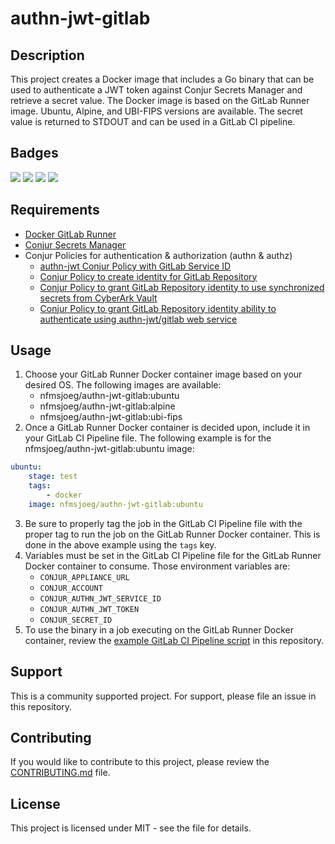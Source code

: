 # authn-jwt-gitlab

## Description
This project creates a Docker image that includes a Go binary that can be used to authenticate a JWT token against Conjur Secrets Manager and retrieve a secret value.  The Docker image is based on the GitLab Runner image. Ubuntu, Alpine, and UBI-FIPS versions are available.  The secret value is returned to STDOUT and can be used in a GitLab CI pipeline.

## Badges
[![](https://img.shields.io/docker/pulls/nfmsjoeg/authn-jwt-gitlab)](https://hub.docker.com/r/nfmsjoeg/authn-jwt-gitlab) [![](https://img.shields.io/discord/802650809246154792)](https://discord.gg/J2Tcdg9tmk) [![](https://img.shields.io/reddit/subreddit-subscribers/cyberark?style=social)](https://reddit.com/r/cyberark) ![](https://img.shields.io/github/license/infamousjoeg/authn-jwt-gitlab)

## Requirements

* [Docker GitLab Runner](https://docs.gitlab.com/runner/install/docker.html)
* [Conjur Secrets Manager](https://www.conjur.org)
* Conjur Policies for authentication & authorization (authn & authz)
  * [authn-jwt Conjur Policy with GitLab Service ID](https://github.com/infamousjoeg/conjur-policies/tree/master/authn/authn-jwt-gitlab.yml)
  * [Conjur Policy to create identity for GitLab Repository](https://github.com/infamousjoeg/conjur-policies/blob/16f7375b604646a48b8b59ac9ddc011b6c8a08c6/ci/gitlab/root.yml#L45)
  * [Conjur Policy to grant GitLab Repository identity to use synchronized secrets from CyberArk Vault](https://github.com/infamousjoeg/conjur-policies/blob/84b451b5025fd1bb5fc86c601d172cb27da81b00/grants/grants_ci.yml#L41)
  * [Conjur Policy to grant GitLab Repository identity ability to authenticate using authn-jwt/gitlab web service](https://github.com/infamousjoeg/conjur-policies/blob/84b451b5025fd1bb5fc86c601d172cb27da81b00/grants/grants_authn.yml#L23)

## Usage

1. Choose your GitLab Runner Docker container image based on your desired OS.  The following images are available:
   * nfmsjoeg/authn-jwt-gitlab:ubuntu
   * nfmsjoeg/authn-jwt-gitlab:alpine
   * nfmsjoeg/authn-jwt-gitlab:ubi-fips
2. Once a GitLab Runner Docker container is decided upon, include it in your GitLab CI Pipeline file.  The following example is for the nfmsjoeg/authn-jwt-gitlab:ubuntu image:
```yaml
ubuntu:
    stage: test
    tags:
        - docker
    image: nfmsjoeg/authn-jwt-gitlab:ubuntu
```
3. Be sure to properly tag the job in the GitLab CI Pipeline file with the proper tag to run the job on the GitLab Runner Docker container.  This is done in the above example using the `tags` key.
4. Variables must be set in the GitLab CI Pipeline file for the GitLab Runner Docker container to consume.  Those environment variables are:
    * `CONJUR_APPLIANCE_URL`
    * `CONJUR_ACCOUNT`
    * `CONJUR_AUTHN_JWT_SERVICE_ID`
    * `CONJUR_AUTHN_JWT_TOKEN`
    * `CONJUR_SECRET_ID`
5. To use the binary in a job executing on the GitLab Runner Docker container, review the [example GitLab CI Pipeline script](.gitlab-ci.yml) in this repository.

## Support
This is a community supported project.  For support, please file an issue in this repository.

## Contributing
If you would like to contribute to this project, please review the [CONTRIBUTING.md](CONTRIBUTING.md) file.

## License
This project is licensed under MIT - see the [](LICENSE) file for details.
